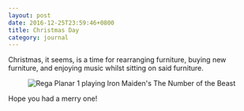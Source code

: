 ```yaml
---
layout: post
date: 2016-12-25T23:59:46+0800
title: Christmas Day
category: journal
---
```


Christmas, it seems, is a time for rearranging furniture, buying new furniture,
and enjoying music whilst sitting on said furniture.

<figure>
	<img data-action="zoom" src="https://lh3.googleusercontent.com/bJFDJK918feDuDTs6BTH-LQi5J6pd0qHlhEuClA_U7KlM3JH2Y8jGDJHzFnYCYFzqOoHHS_FywvXU_OT8Li7GSHLQV26UyCLtOb9ZeiI9RcJatS4g_9TWEzKZ0wd-t8JRH247_4lj-AY7sQlno8Y2TMoPeV1fGXVO4JYaP9VOZBlD9pCUeQm2PoZOlwHrSDrMwhlv-_9DUMgAUt-D8IO1STSvceEzTFaLw6JnnG5ti3OA0kbaPdDI02o8RqEAtO0_VyZSliX2sI_R0NfvKhl40rk6FUNsSWDTfJwFXBdmFw2w6iXTc1wUQeUmJyHztsbOCvu6X5A05bbwyDVOBvxcNGYADZ-NNNtyu8YAe8HNFXnH1zQo9HGynurZAF6kwD-GIX_bewsuGTL9B-_Nr7c1dy557nwBHA14HRXut-Dm6cypbqhlki3f7SkQ9J0PYze4olXs-RkAd5WBriGTEwsEsSigpeEAq-w2U2uVKDcM4WG44dNTQOLS0hT8pMmzp16mCCymURhukih64xsOLaphuu357EKXDkjg62P5allyTrpp-j8CLN2aWQsw0FvRRW6ULkAJ15DxgtFO_GwUCqQOvZjY2RFKR2HVIrIgHf1gBQ-gRxE9AGu=w700-h467-no" alt="Rega Planar 1 playing Iron Maiden's The Number of
the Beast">
</figure>

Hope you had a merry one!
